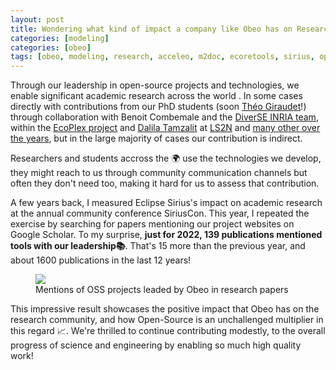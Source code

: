 ```yaml
---
layout: post
title: Wondering what kind of impact a company like Obeo has on Research?
categories: [modeling]
categories: [obeo]
tags: [obeo, modeling, research, acceleo, m2doc, ecoretools, sirius, opensource]
---
```

Through our leadership in open-source projects and technologies, we enable significant academic research across the world . In some cases directly with contributions from our PhD students (soon [Théo Giraudet](https://www.linkedin.com/in/th%C3%A9o-giraudet/)!) through collaboration with Benoit Combemale and the [DiverSE INRIA team](https://www.diverse-team.fr/), within the [EcoPlex project](https://www.ecoplex.fr/) and [Dalila Tamzalit](https://www.linkedin.com/in/dalila-tamzalit-3807375/) at [LS2N](https://www.ls2n.fr/) and [many other over the years](https://cedric.brun.io/talks/), but in the large majority of cases our contribution is indirect.

Researchers and students accross the 🌍 use the technologies we develop, they might reach to us through community communication channels but often they don't need too, making it hard for us to assess that contribution.

A few years back, I measured Eclipse Sirius's impact on academic research at the annual community conference SiriusCon. This year, I repeated the exercise by searching for papers mentioning our project websites on Google Scholar. To my surprise, **just for 2022, 139 publications mentioned tools with our leadership📚**.
That's 15 more than the previous year, and about 1600 publications in the last 12 years!


<figure>
    <a href="{{ site.url }}/images/blog/2023/Obeo_Impact_Research_2022.png"><img src="{{ site.url }}/images/blog/2023/Obeo_Impact_Research_2022.png"></a>
    <figcaption>Mentions of OSS projects leaded by Obeo in research papers</figcaption>
</figure>


This impressive result showcases the positive impact that Obeo has on the research community, and how Open-Source is an unchallenged multiplier in this regard 📈.
We're thrilled to continue contributing modestly, to the overall progress of science and engineering by enabling so much high quality work!

